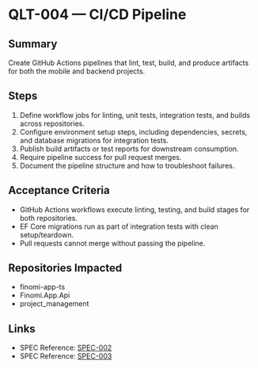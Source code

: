 # QLT-004 — CI/CD Pipeline

## Summary
Create GitHub Actions pipelines that lint, test, build, and produce artifacts for both the mobile and backend projects.

## Steps
1. Define workflow jobs for linting, unit tests, integration tests, and builds across repositories.
2. Configure environment setup steps, including dependencies, secrets, and database migrations for integration tests.
3. Publish build artifacts or test reports for downstream consumption.
4. Require pipeline success for pull request merges.
5. Document the pipeline structure and how to troubleshoot failures.

## Acceptance Criteria
- GitHub Actions workflows execute linting, testing, and build stages for both repositories.
- EF Core migrations run as part of integration tests with clean setup/teardown.
- Pull requests cannot merge without passing the pipeline.

## Repositories Impacted
- finomi-app-ts
- Finomi.App.Api
- project_management

## Links
- SPEC Reference: [SPEC-002](../../SPECS/SPEC-002_BACKEND_IMPLEMENTATION_GUIDE.md)
- SPEC Reference: [SPEC-003](../../SPECS/SPEC-003_FRONTEND_IMPLEMENTATION_GUIDE.md)
